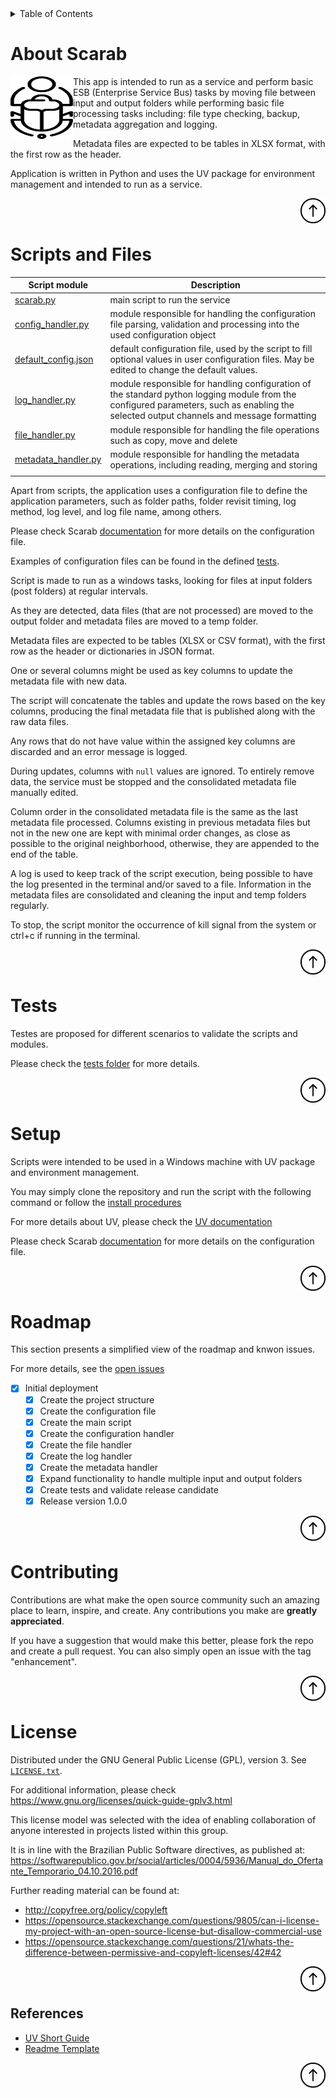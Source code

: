 <details>
    <summary>Table of Contents</summary>
    <ol>
        <li><a href="#About-Scarab">About Scarab</a></li>
        <li><a href="#Scripts_and_Files">Scripts and Files</a></li>
        <li><a href="#Tests">Tests</a></li>
        <li><a href="#setup">Setup</a></li>
        <li><a href="#roadmap">Roadmap</a></li>
        <li><a href="#contributing">Contributing</a></li>
        <li><a href="#license">License</a></li>
    </ol>
</details>

<!-- ABOUT THE PROJECT -->
# About Scarab

<div>
<img align="left" width="100" height="100" src="./docs/images/scarab_glyph.svg"> This app is intended to run as a service and perform basic ESB (Enterprise Service Bus) tasks by moving file between input and output folders while performing basic file processing tasks including: file type checking, backup, metadata aggregation and logging.

Metadata files are expected to be tables in XLSX format, with the first row as the header.

Application is written in Python and uses the UV package for environment management and intended to run as a service.
</div>

<div>
    <a href="#about-scarab">
        <img align="right" width="40" height="40" src="./docs/images/up-arrow.svg" title="Back to the top of this page">
    </a>
    <br><br>
</div>


<!-- SCRIPTS AND FILES -->
# Scripts and Files

| Script module | Description |
| --- | --- |
| [scarab.py](./src/scarab.py) | main script to run the service |
| [config_handler.py](./src/config_handler.py) | module responsible for handling the configuration file parsing, validation and processing into the used configuration object |
| [default_config.json](./src/default_config.json) | default configuration file, used by the script to fill optional values in user configuration files. May be edited to change the default values. |
| [log_handler.py](./src/log_handler.py) | module responsible for handling configuration of the standard python logging module from the configured parameters, such as enabling the selected output channels and message formatting |
| [file_handler.py](./src/file_handler.py) | module responsible for handling the file operations such as copy, move and delete |
| [metadata_handler.py](./src/metadata_handler.py) | module responsible for handling the metadata operations, including reading, merging and storing |
| | | 

Apart from scripts, the application uses a configuration file to define the application parameters, such as folder paths, folder revisit timing, log method, log level, and log file name, among others.

Please check Scarab [documentation](./docs/README.md) for more details on the configuration file.

Examples of configuration files can be found in the defined [tests](./tests/README.md).

Script is made to run as a windows tasks, looking for files at input folders (post folders) at regular intervals.

As they are detected, data files (that are not processed) are moved to the output folder and metadata files are moved to a temp folder.

Metadata files are expected to be tables (XLSX or CSV format), with the first row as the header or dictionaries in JSON format.

One or several columns might be used as key columns to update the metadata file with new data.

The script will concatenate the tables and update the rows based on the key columns, producing the final metadata file that is published along with the raw data files.

Any rows that do not have value within the assigned key columns are discarded and an error message is logged.

During updates, columns with `null` values are ignored. To entirely remove data, the service must be stopped and the consolidated metadata file manually edited.

Column order in the consolidated metadata file is the same as the last metadata file processed. Columns existing in previous metadata files but not in the new one are kept with minimal order changes, as close as possible to the original neighborhood, otherwise, they are appended to the end of the table.

A log is used to keep track of the script execution, being possible to have the log presented in the terminal and/or saved to a file.
Information in the metadata files are consolidated  and cleaning the input and temp folders regularly.

To stop, the script monitor the occurrence of kill signal from the system or ctrl+c if running in the terminal.

<div>
    <a href="#about-scarab">
        <img align="right" width="40" height="40" src="./docs/images/up-arrow.svg" title="Back to the top of this page">
    </a>
    <br><br>
</div>

<!-- TESTS -->
# Tests

Testes are proposed for different scenarios to validate the scripts and modules.

Please check the [tests folder](./tests/README.md) for more details.


<div>
    <a href="#about-scarab">
        <img align="right" width="40" height="40" src="./docs/images/up-arrow.svg" title="Back to the top of this page">
    </a>
    <br><br>
</div>

<!-- SETUP -->
# Setup

Scripts were intended to be used in a Windows machine with UV package and environment management.

You may simply clone the repository and run the script with the following command or follow the [install procedures](./install/README.md)

For more details about UV, please check the [UV documentation](https://docs.astral.sh/uv/)

Please check Scarab [documentation](./docs/README.md) for more details on the configuration file.

<div>
    <a href="#about-scarab">
        <img align="right" width="40" height="40" src="./docs/images/up-arrow.svg" title="Back to the top of this page">
    </a>
    <br><br>
</div>


<!-- ROADMAP -->
# Roadmap

This section presents a simplified view of the roadmap and knwon issues.

For more details, see the [open issues](https://github.com/FSLobao/RF.Fusion/issues)

* [x] Initial deployment
  * [x] Create the project structure
  * [x] Create the configuration file
  * [x] Create the main script
  * [x] Create the configuration handler
  * [x] Create the file handler
  * [x] Create the log handler
  * [x] Create the metadata handler
  * [x] Expand functionality to handle multiple input and output folders
  * [x] Create tests and validate release candidate
  * [x] Release version 1.0.0
  
<div>
    <a href="#about-scarab">
        <img align="right" width="40" height="40" src="./docs/images/up-arrow.svg" title="Back to the top of this page">
    </a>
    <br><br>
</div>

<!-- CONTRIBUTING -->
# Contributing

Contributions are what make the open source community such an amazing place to learn, inspire, and create. Any contributions you make are **greatly appreciated**.

If you have a suggestion that would make this better, please fork the repo and create a pull request. You can also simply open an issue with the tag "enhancement".

<div>
    <a href="#about-scarab">
        <img align="right" width="40" height="40" src="./docs/images/up-arrow.svg" title="Back to the top of this page">
    </a>
    <br><br>
</div>

<!-- LICENSE -->
# License

Distributed under the GNU General Public License (GPL), version 3. See [`LICENSE.txt`](../../LICENSE).

For additional information, please check <https://www.gnu.org/licenses/quick-guide-gplv3.html>

This license model was selected with the idea of enabling collaboration of anyone interested in projects listed within this group.

It is in line with the Brazilian Public Software directives, as published at: <https://softwarepublico.gov.br/social/articles/0004/5936/Manual_do_Ofertante_Temporario_04.10.2016.pdf>

Further reading material can be found at:

* <http://copyfree.org/policy/copyleft>
* <https://opensource.stackexchange.com/questions/9805/can-i-license-my-project-with-an-open-source-license-but-disallow-commercial-use>
* <https://opensource.stackexchange.com/questions/21/whats-the-difference-between-permissive-and-copyleft-licenses/42#42>

<div>
    <a href="#about-scarab">
        <img align="right" width="40" height="40" src="./docs/images/up-arrow.svg" title="Back to the top of this page">
    </a>
    <br><br>
</div>

<!-- REFERENCES -->
## References

* [UV Short Guide](https://www.saaspegasus.com/guides/uv-deep-dive/)
* [Readme Template](https://github.com/othneildrew/Best-README-Template)

<div>
    <a href="#about-scarab">
        <img align="right" width="40" height="40" src="./docs/images/up-arrow.svg" title="Back to the top of this page">
    </a>
    <br><br>
</div>
